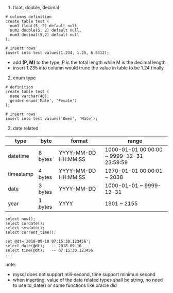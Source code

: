 1. float, double, decimal
```
# columns definition
create table test (
  num1 float(5, 2) default null,
  num2 double(5, 2) default null,
  num3 decimal(5,2) default null
);

# insert rows
insert into test values(1.234, 1.25, 6.5412);
```
- add **(P, M)** to the type, P is the total length while M is the decimal length
- insert 1.235 into column would trunc the value in table to be 1.24 finally

2. enum type
```
# definition
create table test (
  name varchar(40),
  gender enum('Male', 'Female')
);

# insert rows
insert into test values('Owen', 'Male');
```

3. date related

type | byte | format | range
--- | --- | --- | ---
datetime | 8 bytes | YYYY-MM-DD HH:MM:SS | 1000-01-01 00:00:00 ~ 9999-12-31 23:59:59 
timestamp | 4 bytes | YYYY-MM-DD HH:MM:SS | 1970-01-01 00:00:01 ~ 2038 
date | 3 bytes | YYYY-MM-DD | 1000-01-01 ~ 9999-12-31 
year | 1 bytes | YYYY | 1901 ~ 2155

```
select now();
select curdate();
select sysdate();
select current_time();

set @dt='2018-09-10 07:15:30.123456';
select date(@dt);   -- 2018-09-10
select time(@dt);   -- 07:15:30.123456
...

```
note:
- mysql does not support mili-second, time support minimun second
- when inserting, value of the date related types shall be string, no need to use to_date() or some functions like oracle did
